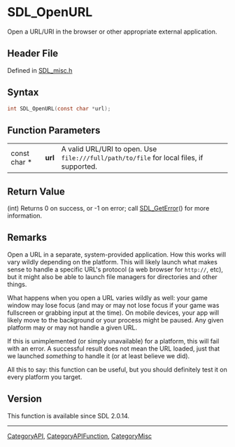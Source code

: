 # SDL_OpenURL

Open a URL/URI in the browser or other appropriate external application.

## Header File

Defined in [SDL_misc.h](https://github.com/libsdl-org/SDL/blob/SDL2/include/SDL_misc.h)

## Syntax

```c
int SDL_OpenURL(const char *url);
```

## Function Parameters

|              |         |                                                                                         |
| ------------ | ------- | --------------------------------------------------------------------------------------- |
| const char * | **url** | A valid URL/URI to open. Use `file:///full/path/to/file` for local files, if supported. |

## Return Value

(int) Returns 0 on success, or -1 on error; call
[SDL_GetError](SDL_GetError)() for more information.

## Remarks

Open a URL in a separate, system-provided application. How this works will
vary wildly depending on the platform. This will likely launch what makes
sense to handle a specific URL's protocol (a web browser for `http://`,
etc), but it might also be able to launch file managers for directories and
other things.

What happens when you open a URL varies wildly as well: your game window
may lose focus (and may or may not lose focus if your game was fullscreen
or grabbing input at the time). On mobile devices, your app will likely
move to the background or your process might be paused. Any given platform
may or may not handle a given URL.

If this is unimplemented (or simply unavailable) for a platform, this will
fail with an error. A successful result does not mean the URL loaded, just
that we launched _something_ to handle it (or at least believe we did).

All this to say: this function can be useful, but you should definitely
test it on every platform you target.

## Version

This function is available since SDL 2.0.14.





----
[CategoryAPI](CategoryAPI), [CategoryAPIFunction](CategoryAPIFunction), [CategoryMisc](CategoryMisc)

